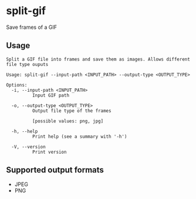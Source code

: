# split-gif

Save frames of a GIF

## Usage

```
Split a GIF file into frames and save them as images. Allows different file type ouputs

Usage: split-gif --input-path <INPUT_PATH> --output-type <OUTPUT_TYPE>

Options:
  -i, --input-path <INPUT_PATH>
          Input GIF path

  -o, --output-type <OUTPUT_TYPE>
          Output file type of the frames

          [possible values: png, jpg]

  -h, --help
          Print help (see a summary with '-h')

  -V, --version
          Print version
```

## Supported output formats
- JPEG
- PNG
